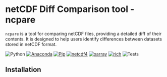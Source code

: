 # netCDF Diff Comparison tool - ncpare

`ncpare` is a tool for comparing netCDF files, providing a detailed diff of their contents. It is designed to help users
identify differences between datasets stored in netCDF format.

![Python](https://img.shields.io/badge/Python->3.10-blue.svg)
[![Anaconda](https://img.shields.io/badge/conda->22.11.1-green.svg)](https://anaconda.org/)
[![Pip](https://img.shields.io/badge/pip->19.0.3-brown.svg)](https://pypi.org/project/pip/)
[![netcdf4](https://img.shields.io/badge/netcdf4-1.7.1.post1-brown.svg)](https://pypi.org/project/pip/)
[![xarray](https://img.shields.io/badge/xarray-2024.6.0-brown.svg)](https://pypi.org/project/pip/)
[![rich](https://img.shields.io/badge/rich-13.7.1-brown.svg)](https://github.com/Textualize/rich?tab=readme-ov-file)
![Tests](https://img.shields.io/badge/coverage-0%25-red)

## Installation
